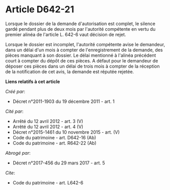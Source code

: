 # Article D642-21

Lorsque le dossier de la demande d'autorisation est complet, le silence gardé pendant plus de deux mois par l'autorité
compétente en vertu du premier alinéa de l'article L. 642-6 vaut décision de rejet. 

Lorsque le dossier est incomplet, l'autorité compétente avise le demandeur, dans un délai d'un mois à compter de
l'enregistrement de la demande, des pièces manquant à son dossier. Le délai mentionné à l'alinéa précédent court à compter du
dépôt de ces pièces. A défaut pour le demandeur de déposer ces pièces dans un délai de trois mois à compter de la réception
de la notification de cet avis, la demande est réputée rejetée.

**Liens relatifs à cet article**

_Créé par_:

  - Décret n°2011-1903 du 19 décembre 2011 - art. 1

_Cité par_:

  - Arrêté du 12 avril 2012 - art. 3 (V)
  - Arrêté du 12 avril 2012 - art. 4 (V)
  - Décret n°2015-1461 du 10 novembre 2015 - art. (V)
  - Code du patrimoine - art. D642-16 (Ab)
  - Code du patrimoine - art. R642-22 (Ab)

_Abrogé par_:

  - Décret n°2017-456 du 29 mars 2017 - art. 5

_Cite_:

  - Code du patrimoine - art. L642-6
